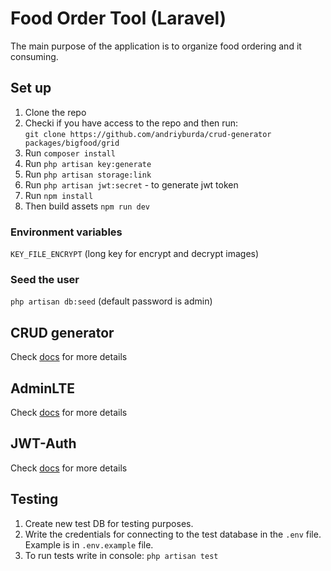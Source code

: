 # Food Order Tool (Laravel)
The main purpose of the application is to organize food ordering and it consuming. 

## Set up
1) Clone the repo
2) Checki if you have access to the repo and then run:    
 `git clone https://github.com/andriyburda/crud-generator packages/bigfood/grid`   
3) Run `composer install`
4) Run `php artisan key:generate`
5) Run `php artisan storage:link`
6) Run `php artisan jwt:secret` - to generate jwt token
7) Run `npm install`
8) Then build assets `npm run dev`

### Environment variables
`KEY_FILE_ENCRYPT` (long key for encrypt and decrypt images)

### Seed the user
`php artisan db:seed` (default password is admin)

## CRUD generator 
Check [docs](https://github.com/andriyburda/crud-generator/blob/master/readme.md#usage) for more details

## AdminLTE
Check [docs](https://github.com/jeroennoten/Laravel-AdminLTE/blob/master/README.md) for more details

## JWT-Auth
Check [docs](https://jwt-auth.readthedocs.io/en/develop/laravel-installation/) for more details

## Testing
1) Create new test DB for testing purposes.
2) Write the credentials for connecting to the test database in the `.env` file. Example is in `.env.example` file.
3) To run tests write in console: `php artisan test`
